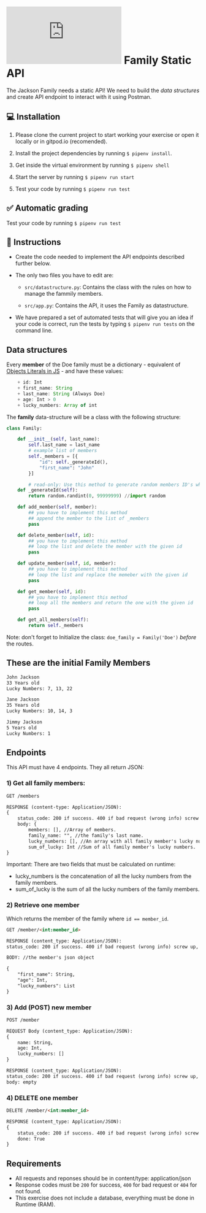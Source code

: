 # ![alt text](https://assets.breatheco.de/apis/img/images.php?blob&random&cat=icon&tags=breathecode,32) Family Static API

The Jackson Family needs a static API! We need to build the *data structures* and create API endpoint to interact with it using Postman.

## 💻 Installation

1. Please clone the current project to start working your exercise or open it locally or in gitpod.io (recomended).

2. Install the project dependencies by running `$ pipenv install`.

3. Get inside the virtual environment by running `$ pipenv shell`

4. Start the server by running `$ pipenv run start`

5. Test your code by running `$ pipenv run test`

## ✅ Automatic grading

Test your code by running `$ pipenv run test`

## 📝 Instructions

- Create the code needed to implement the API endpoints described further below.  

- The only two files you have to edit are:  

	- `src/datastructure.py`: Contains the class with the rules on how to manage the fammily members.  
	
	- `src/app.py`: Contains the API, it uses the Family as datastructure. 
	
- We have prepared a set of automated tests that will give you an idea if your code is correct, run the tests by typing `$ pipenv run tests` on the command line.  

## Data structures

Every **member** of the Doe family must be a dictionary - equivalent of [Objects Literals in JS](https://www.dyn-web.com/tutorials/object-literal/) - and have these values:

```js
    + id: Int
    + first_name: String
    + last_name: String (Always Doe)
    + age: Int > 0
    + lucky_numbers: Array of int
```
The **family** data-structure will be a class with the following structure:

```python
class Family:

	def __init__(self, last_name):
		self.last_name = last_name
        # example list of members
		self._members = [{
			"id": self._generateId(),
			"first_name": "John"
		}]

    	# read-only: Use this method to generate random members ID's when adding members into the list
    def _generateId(self):
        return random.randint(0, 99999999) //import random 

	def add_member(self, member):
        ## you have to implement this method
        ## append the member to the list of _members
		pass

	def delete_member(self, id):
        ## you have to implement this method
        ## loop the list and delete the member with the given id
		pass

	def update_member(self, id, member):
        ## you have to implement this method
        ## loop the list and replace the memeber with the given id
		pass

	def get_member(self, id):
        ## you have to implement this method
        ## loop all the members and return the one with the given id
		pass

	def get_all_members(self):
		return self._members
```

Note: don't forget to Initialize the class: `doe_family = Family('Doe')` *before* the routes.

## These are the initial Family Members

```md
John Jackson
33 Years old
Lucky Numbers: 7, 13, 22

Jane Jackson
35 Years old
Lucky Numbers: 10, 14, 3

Jimmy Jackson
5 Years old
Lucky Numbers: 1
```

## Endpoints

This API must have 4 endpoints. They all return JSON:

### 1) Get all family members:

```md
GET /members

RESPONSE (content-type: Application/JSON):
{
	status_code: 200 if success. 400 if bad request (wrong info) screw up, 500 if the server encounter an error
    body: { 
    	members: [], //Array of members.
		family_name: "", //the family's last name.
		lucky_numbers: [], //An array with all family member's lucky numbers.
		sum_of_lucky: Int //Sum of all family member's lucky numbers.
}
```
Important: There are two fields that must be calculated on runtime:
- lucky_numbers is the concatenation of all the lucky numbers from the family members.
- sum_of_lucky is the sum of all the lucky numbers of the family members.


### 2) Retrieve one member
Which returns the member of the family where `id == member_id`.

```md
GET /member/<int:member_id>

RESPONSE (content_type: Application/JSON):
status_code: 200 if success. 400 if bad request (wrong info) screw up, 500 if the server encounter an error

BODY: //the member's json object

{
    "first_name": String,
    "age": Int,
    "lucky_numbers": List
}

```



### 3) Add (POST) new member

```md
POST /member

REQUEST Body (content_type: Application/JSON):
{
    name: String,
    age: Int,
    lucky_numbers: []
}

RESPONSE (content_type: Application/JSON):
status_code: 200 if success. 400 if bad request (wrong info) screw up, 500 if the server encounter an error
body: empty
```



### 4) DELETE one member

```md
DELETE /member/<int:member_id>

RESPONSE (content_type: Application/JSON):
{
    status_code: 200 if success. 400 if bad request (wrong info) screw up, 500 if the server encounter an error
    done: True
}
```

## Requirements

- All requests and reponses should be in content/type: application/json
- Response codes must be `200` for success, `400` for bad request or `404` for not found.
- This exercise does not include a database, everything must be done in Runtime (RAM).
